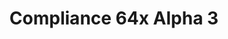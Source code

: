 ---
layout: post
title: Compliance 64x Alpha 3
permalink: /compliance64x/A3
header-img: https://database.faithfulpack.net/images/website/posts/64x/A3.jpg

long_text: |
  Hello everyone! We're back with an update for Compliance 64x on Java and Bedrock Edition! This update is massive because of a lot of exciting textures, such as armors, crops, shulker boxes and much more! Feel free to give us feedback about the new buckets as well for other textures.
  <br><br>
  <strong>DISCLAIMER:</strong> As indicated by the Alpha tag, this version very work-in-progress, and as such contains a lot of placeholder textures. It is not the final look of the pack; many textures will have to be edited to match the general stylistic direction of the pack.
  <br><br>
  Stay tuned for future updates!

download:
  - Java - 1.16.5 (CurseForge):
    - https://www.curseforge.com/minecraft/texture-packs/faithful-64x/files/3217031
  - Bedrock - 1.16.200 (GitHub):
    - https://github.com/Faithful-Resource-Pack/Faithful-Bedrock-64x/releases/download/alpha-3/Compliance_64x_-_Bedrock_Alpha_3.mcpack
---